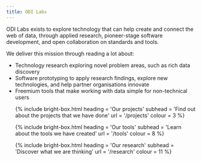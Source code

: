 ```yaml
---
title: ODI Labs
---
```


ODI Labs exists to explore technology that can help create and connect the web of data, through applied research, pioneer-stage software development, and open collaboration on standards and tools.

We deliver this mission through reading a lot about:

  * Technology research exploring novel problem areas, such as rich data discovery
  * Software prototyping to apply research findings, explore new technologies, and help partner organisations innovate
  * Freemium tools that make working with data simple for non-technical users

<ul class='grid'>
  {% include bright-box.html
    heading = 'Our projects'
    subhead = 'Find out about the projects that we have done'
    url = '/projects'
    colour = 3
  %}

  {% include bright-box.html
    heading = 'Our tools'
    subhead = 'Learn about the tools we have created'
    url = '/tools'
    colour = 8
  %}

  {% include bright-box.html
    heading = 'Our research'
    subhead = 'Discover what we are thinking'
    url = '/research'
    colour = 11
  %}
</ul>

<script>
$('.grid').masonry({

});
</script>
